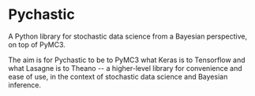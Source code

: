 # Pychastic
A Python library for stochastic data science from a Bayesian perspective, on top of PyMC3.

The aim is for Pychastic to be to PyMC3 what Keras is to Tensorflow and what Lasagne is to Theano -- a higher-level
library for convenience and ease of use, in the context of stochastic data science and Bayesian inference.
